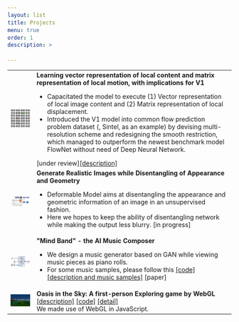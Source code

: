 ```yaml
---
layout: list
title: Projects
menu: true
order: 1
description: >

---
```




<table>
<tbody>
	<tr>
		<td><center><img src="/assets/img/v1_cell.png" style="width: 250px; " /></center></td>
    <td><b>Learning vector representation of local content and matrix representation of local motion, with implications for V1</b><br />
      <ul>
        <li>Capacitated the model to execute (1) Vector representation of local image content and (2) Matrix representation of local displacement.</li>
        <li>Introduced the V1 model into common flow prediction problem dataset (, Sintel, as an example) by devising multi-resolution scheme and redesigning the smooth restriction, which managed to outperform the newest benchmark model FlowNet without need of Deep Neural Network.</li>
      </ul><a herf="">[under review]</a><a href="https://ryf1123.github.io/personal/2019-10-11-V1/">[description]</a></td>
	</tr>
  <tr>
		<td><center><img src="/assets/img/deformable.png" style="width: 250px; " /></center></td>
    <td><b>Generate Realistic Images while Disentangling of Appearance and Geometry</b><br />
      <ul>
        <li>Deformable Model aims at disentangling the appearance and geometric information of an image in an unsupervised fashion.</li>
        <li>Here we hopes to keep the ability of disentangling network while making the output less blurry. <a herf="https://arxiv.org/abs/1806.06298">[in progress]</a></li> 
      </ul>
    </td>
  </tr>
  <tr>
	<td><center><img src="/assets/img/acm.png" style="width: 250px; " /></center></td>
<td><b>"Mind Band" - the AI Music Composer</b><br />
  <ul>
    <li>We design a music generator based on GAN while viewing music pieces as piano rolls.</li>
    <li>For some music samples, please follow this 
      <a href="https://github.com/ryf1123/CLAF/">[code]</a>
      <a href="http://ryf1123.github.io/personal/2019-08-11-music/">[description and music samples]</a>
      <a herf="">[paper]</a>
    </li>
  </ul>
</td>
</tr>
  <tr>
  	<td><center><img src="/assets/img/oasis.png" style="width: 250px; " /></center>
    </td>
    <td><b>Oasis in the Sky: A first-person Exploring game by WebGL </b>
      <a href="https://github.com/ryf1123/Oasis-in-the-Sky/blob/master/README.md">[description]</a>
      <a href="https://github.com/ryf1123/Oasis-in-the-Sky">[code]</a>
      <a href="https://github.com/ryf1123/personal/2019-10-11-oasis/">[detail]</a>
		<br>We made use of WebGL in JavaScript. 
    </td>
  </tr>
</tbody>
</table>





[docs]: ../../docs/README.md

